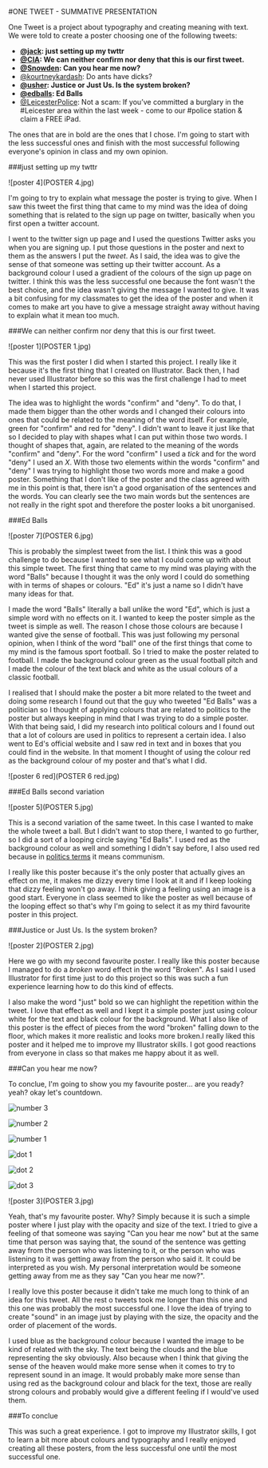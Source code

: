 #ONE TWEET - SUMMATIVE PRESENTATION

One Tweet is a project about typography and creating meaning with text. We were told to create a poster choosing one of the following tweets:

* **[@jack](https://twitter.com/jack/status/20): just setting up my twttr**
* **[@CIA](https://twitter.com/CIA/status/474971393852182528): We can neither confirm nor deny that this is our first tweet.**
* **[@Snowden](https://twitter.com/Snowden/status/648890134243487744): Can you hear me now?**
* [@kourtneykardash](https://twitter.com/kourtneykardash/status/11175751424): Do ants have dicks?
* **[@usher](https://twitter.com/usher/status/654335781687984129): Justice or Just Us. Is the system broken?**
* **[@edballs](https://twitter.com/edballs/status/63623585020915713): Ed Balls**
* [@LeicesterPolice](https://twitter.com/CentralLeicsNPA/status/287937337781002240): Not a scam: If you’ve committed a burglary in the #Leicester area within the last week - come to our #police station & claim a FREE iPad.

The ones that are in bold are the ones that I chose. I'm going to start with the less successful ones and finish with the most successful following everyone's opinion in class and my own opinion.

###just setting up my twttr

![poster 4](POSTER 4.jpg)

I'm going to try to explain what message the poster is trying to give. When I saw this tweet the first thing that came to my mind was the idea of doing something that is related to the sign up page on twitter, basically when you first open a twitter account.  

I went to the twitter sign up page and I used the questions Twitter asks you when you are signing up. I put those questions in the poster and next to them as the answers I put the _tweet_. As I said, the idea was to give the sense of that someone was setting up their twitter account. As a background colour I used a gradient of the colours of the sign up page on twitter. I think this was the less successful one because the font wasn't the best choice, and the idea wasn't giving the message I wanted to give. It was a bit confusing for my classmates to get the idea of the poster and when it comes to make art you have to give a message straight away without having to explain what it mean too much.

###We can neither confirm nor deny that this is our first tweet.

![poster 1](POSTER 1.jpg)

This was the first poster I did when I started this project. I really like it because it's the first thing that I created on Illustrator. Back then, I had never used Illustrator before so this was the first challenge I had to meet when I started this project.  

The idea was to highlight the words "confirm" and "deny". To do that, I made them bigger than the other words and I changed their colours into ones that could be related to the meaning of the word itself. For example, green for "confirm" and red for "deny". I didn't want to leave it just like that so I decided to play with shapes what I can put within those two words. I thought of shapes that, again, are related to the meaning of the words "confirm" and  "deny". For the word "confirm" I used a _tick_ and for the word "deny" I used an _X_. With those two elements within the words "confirm" and "deny" I was trying to highlight those two words more and make a good poster. Something that I don't like of the poster and the class agreed with me in this point is that, there isn't a good organisation of the sentences and the words. You can clearly see the two main words but the sentences are not really in the right spot and therefore the poster looks a bit unorganised.

###Ed Balls

![poster 7](POSTER 6.jpg)

This is probably the simplest tweet from the list. I think this was a good challenge to do because I wanted to see what I could come up with about this simple tweet. The first thing that came to my mind was playing with the word "Balls" because I thought it was the only word I could do something with in terms of shapes or colours. "Ed" it's just a name so I didn't have many ideas for that.

I made the word "Balls" literally a ball unlike the word "Ed", which is just a simple word with no effects on it. I wanted to keep the poster simple as the tweet is simple as well. The reason I chose those colours are because I wanted give the sense of football. This was just following my personal opinion, when I think of the word "ball" one of the first things that come to my mind is the famous sport football. So I tried to make the poster related to football. I made the background colour green as the usual football pitch and I made the colour of the text black and white as the usual colours of a classic football.

I realised that I should make the poster a bit more related to the tweet and doing some research I found out that the guy who tweeted "Ed Balls" was a politician so I thought of applying colours that are related to politics to the poster but always keeping in mind that I was trying to do a simple poster. With that being said, I did my research into political colours and I found out that a lot of colours are used in politics to represent a certain idea. I also went to Ed's official website and I saw red in text and in boxes that you could find in the website. In that moment I thought of using the colour red as the background colour of my poster and that's what I did.

![poster 6 red](POSTER 6 red.jpg)

###Ed Balls second variation

![poster 5](POSTER 5.jpg)

This is a second variation of the same tweet. In this case I wanted to make the whole tweet a ball. But I didn't want to stop there, I wanted to go further, so I did a sort of a looping circle saying "Ed Balls". I used red as the background colour as well and something I didn't say before, I also used red because in [politics terms](https://en.wikipedia.org/wiki/Political_colour) it means communism.

I really like this poster because it's the only poster that actually gives an effect on me, it makes me dizzy every time I look at it and if I keep looking that dizzy feeling won't go away. I think giving a feeling using an image is a good start. Everyone in class seemed to like the poster as well because of the looping effect so that's why I'm going to select it as my third favourite poster in this project.

###Justice or Just Us. Is the system broken?

![poster 2](POSTER 2.jpg)

Here we go with my second favourite poster. I really like this poster because I managed to do a _broken_ word effect in the word "Broken". As I said I used Illustrator for first time just to do this project so this was such a fun experience learning how to do this kind of effects.

I also make the word "just" bold so we can highlight the repetition within the tweet. I love that effect as well and I kept it a simple poster just using colour white for the text and black colour for the background. What I also like of this poster is the effect of pieces from the word "broken" falling down to the floor, which makes it more realistic and looks more broken.I really liked this poster and it helped me to improve my Illustrator skills. I got good reactions from everyone in class so that makes me happy about it as well.

###Can you hear me now?

To conclue, I'm going to show you my favourite poster... are you ready? yeah? okay let's countdown.

![number 3](3.jpg)

![number 2](2.jpg)

![number 1](1.jpg)

![dot 1](dot.jpg)

![dot 2](dot.jpg)

![dot 3](dot.jpg)

![poster 3](POSTER 3.jpg)

Yeah, that's my favourite poster. Why? Simply because it is such a simple poster where I just play with the opacity and size of the text. I tried to give a feeling of that someone was saying "Can you hear me now" but at the same time that person was saying that, the sound of the sentence was getting away from the person who was listening to it, or the person who was listening to it was getting away from the person who said it. It could be interpreted as you wish. My personal interpretation would be someone getting away from me as they say "Can you hear me now?".

I really love this poster because it didn't take me much long to think of an idea for this tweet. All the rest o tweets took me longer than this one and this one was probably the most successful one. I love the idea of trying to create "sound" in an image just by playing with the size, the opacity and the order of placement of the words.

I used blue as the background colour because I wanted the image to be kind of related with the sky. The text being the clouds and the blue representing the sky obviously. Also because when I think that giving the sense of the heaven would make more sense when it comes to try to represent sound in an image. It would probably make more sense than using red as the background colour and black for the text, those are really strong colours and probably would give a different feeling if I would've used them.

###To conclue

This was such a great experience. I got to improve my Illustrator skills, I got to learn a bit more about colours and typography and I really enjoyed creating all these posters, from the less successful one until the most successful one.
